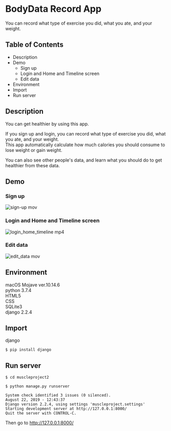 # BodyData Record App
You can record what type of exercise you did, what you ate, and your weight. 
## Table of Contents
+ Description
+ Demo
  + Sign up
  + Login and Home and Timeline screen
  + Edit data
+ Environment
+ Import
+ Run server
## Description
You can get healthier by using this app.  

If you sign up and login, you can record what type of exercise you did, what you ate, and your weight.  
This app automatically calculate how much calories you should consume to lose weight or gain weight. 

You can also see other people's data, and learn what you should do to get healthier from these data.

## Demo
### Sign up
![sign-up mov](https://user-images.githubusercontent.com/39889160/63482572-56ce9200-c4d4-11e9-9d52-49852bac2200.gif)

### Login and Home and Timeline screen
![login_home_timeline mp4](https://user-images.githubusercontent.com/39889160/63483249-baf25580-c4d6-11e9-88bc-d38948b77b90.gif)

### Edit data
![edit_data mov](https://user-images.githubusercontent.com/39889160/63483502-93e85380-c4d7-11e9-8617-8a0fe5c6c277.gif)  

## Environment
macOS Mojave ver.10.14.6  
python 3.7.4  
HTML5  
CSS  
SQLite3  
django 2.2.4  

## Import
django
```
$ pip install django
```

## Run server
```
$ cd muscleproject2  

$ python manage.py runserver

System check identified 3 issues (0 silenced).
August 22, 2019 - 12:43:37
Django version 2.2.4, using settings 'muscleproject.settings'
Starting development server at http://127.0.0.1:8000/
Quit the server with CONTROL-C.

```
Then go to http://127.0.0.1:8000/

